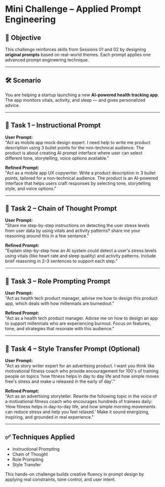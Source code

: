 
# Mini Challenge – Applied Prompt Engineering

## 🎯 Objective
This challenge reinforces skills from Sessions 01 and 02 by designing **original prompts** based on real-world themes. Each prompt applies one advanced prompt engineering technique.

---

## 🛠 Scenario
You are helping a startup launching a new **AI-powered health tracking app**. The app monitors vitals, activity, and sleep — and gives personalized advice.

---

## 🔸 Task 1 – Instructional Prompt

**User Prompt:**  
"Act as mobile app mock design expert. I need help to write me product description using 3 bullet points for the non-technical audience. The product is about creating AI prompt interface where user can select different tone, storytelling, voice options avaliable."

**Refined Prompt:**  
"Act as a mobile app UX copywriter. Write a product description in 3 bullet points, tailored for a non-technical audience. The product is an AI-powered interface that helps users craft responses by selecting tone, storytelling style, and voice options."

---

## 🔸 Task 2 – Chain of Thought Prompt

**User Prompt:**  
"Share me step-by-step instructions on detecting the user stress levels from user data by using vitals and activity patterns? share me your reasoning around this in a few sentance."

**Refined Prompt:**  
"Explain step-by-step how an AI system could detect a user's stress levels using vitals (like heart rate and sleep quality) and activity patterns. Include brief reasoning in 2–3 sentences to support each step."

---

## 🔸 Task 3 – Role Prompting Prompt

**User Prompt:**  
"Act as health tech product manager, advise me how to design this product app, which deals with how millennails are burnedout."

**Refined Prompt:**  
"Act as a health tech product manager. Advise me on how to design an app to support millennials who are experiencing burnout. Focus on features, tone, and strategies that resonate with this audience."

---

## 🔸 Task 4 – Style Transfer Prompt (Optional)

**User Prompt:**  
"Act as story writer expert for an advertising product. I want you think like motivational fitness coach who provide encouragement for 100's of training people on topics 'how fitness helps in day to day life and how simple moves free's stress and make u releaxed in the early of day'."

**Refined Prompt:**  
"Act as an advertising storyteller. Rewrite the following topic in the voice of a motivational fitness coach who encourages hundreds of trainees daily: ‘How fitness helps in day-to-day life, and how simple morning movements can reduce stress and help you feel relaxed.’ Make it sound energizing, inspiring, and grounded in real experience."

---

## ✅ Techniques Applied
- Instructional Prompting
- Chain of Thought
- Role Prompting
- Style Transfer

This hands-on challenge builds creative fluency in prompt design by applying real constraints, tone control, and user intent.

